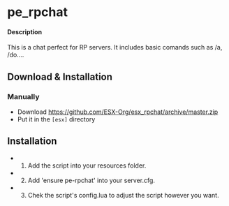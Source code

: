 # pe_rpchat

#### Description
This is a chat perfect for RP servers. It includes basic comands such as /a, /do....

## Download & Installation

### Manually
- Download https://github.com/ESX-Org/esx_rpchat/archive/master.zip
- Put it in the `[esx]` directory

## Installation
- 1. Add the script into your resources folder.
- 2. Add 'ensure pe-rpchat' into your server.cfg.
- 3. Chek the script's config.lua to adjust the script however you want.
